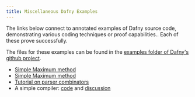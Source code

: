 ```yaml
---
title: Miscellaneous Dafny Examples
---
```


The links below connect to annotated examples of Dafny source code,
demonstrating various coding techniques or proof capabilities..
Each of these prove successfully.

The files for these examples can be found in 
the [examples folder of Dafny's github project](https://github.com/davidcok/dafny/tree/cok-2819/docs/examples).

- [Simple Maximum method](https://github.com/davidcok/dafny/tree/cok-2819/Test/tutorial/maximum.dfy)
- [Simple Maximum method](https://github.com/davidcok/dafny/tree/cok-2819/docs/examples/maximum.dfy)
- [Tutorial on parser combinators](https://github.com/davidcok/dafny/tree/cok-2819/docs/examples/parser_combinators.dfy)
- A simple compiler: [code](https://github.com/davidcok/dafny/tree/cok-2819/Test/tutorial/Simple_compiler/Compiler.dfy) and [discussion](../../Test/tutorial/Simple_compiler/README)

